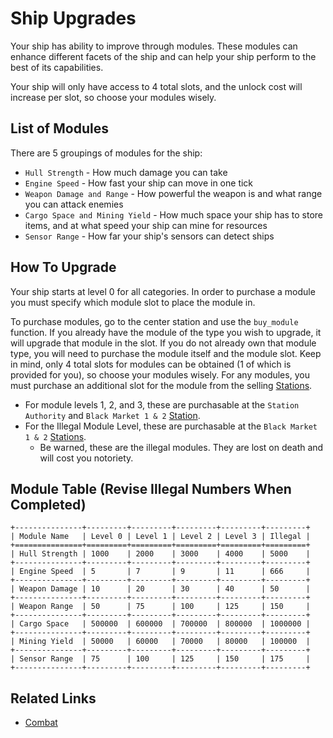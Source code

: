 # Ship Upgrades

Your ship has ability to improve through modules. These modules can enhance different facets of the ship
and can help your ship perform to the best of its capabilities.

Your ship will only have access to 4 total slots, and the unlock cost will increase per slot, so choose your modules wisely.

## List of Modules

There are 5 groupings of modules for the ship:
* `Hull Strength` - How much damage you can take
* `Engine Speed` - How fast your ship can move in one tick
* `Weapon Damage and Range` - How powerful the weapon is and what range you can attack enemies
* `Cargo Space and Mining Yield` - How much space your ship has to store items, and at what speed your ship can mine for resources
* `Sensor Range` - How far your ship's sensors can detect ships

## How To Upgrade

Your ship starts at level 0 for all categories. In order to purchase a module you must specify which module slot to place the module in.

To purchase modules, go to the center station and use the `buy_module` function. If you already have the module of the type you wish to upgrade, 
it will upgrade that module in the slot. If you do not already own that module type, you will need to purchase the module itself and the module slot.
Keep in mind, only 4 total slots for modules can be obtained (1 of which is provided for you), so choose your modules wisely.
For any modules, you must purchase an additional slot for the module from the selling [Stations](stations.md).
- For module levels 1, 2, and 3, these are purchasable at the `Station Authority` and `Black Market 1 & 2` [Station](stations.md).
- For the Illegal Module Level, these are purchasable at the `Black Market 1 & 2` [Stations](stations.md).
  - Be warned, these are the illegal modules. They are lost on death and will cost you notoriety.

## Module Table (Revise Illegal Numbers When Completed)

```eval_rst
+---------------+---------+---------+---------+---------+---------+
| Module Name   | Level 0 | Level 1 | Level 2 | Level 3 | Illegal |
+===============+=========+=========+=========+=========+=========+
| Hull Strength | 1000    | 2000    | 3000    | 4000    | 5000    |
+---------------+---------+---------+---------+---------+---------+
| Engine Speed  | 5       | 7       | 9       | 11      | 666     |
+---------------+---------+---------+---------+---------+---------+
| Weapon Damage | 10      | 20      | 30      | 40      | 50      |
+---------------+---------+---------+---------+---------+---------+
| Weapon Range  | 50      | 75      | 100     | 125     | 150     |
+---------------+---------+---------+---------+---------+---------+
| Cargo Space   | 500000  | 600000  | 700000  | 800000  | 1000000 |
+---------------+---------+---------+---------+---------+---------+
| Mining Yield  | 50000   | 60000   | 70000   | 80000   | 100000  |
+---------------+---------+---------+---------+---------+---------+
| Sensor Range  | 75      | 100     | 125     | 150     | 175     |
+---------------+---------+---------+---------+---------+---------+
```

## Related Links

* [Combat](combat.md)